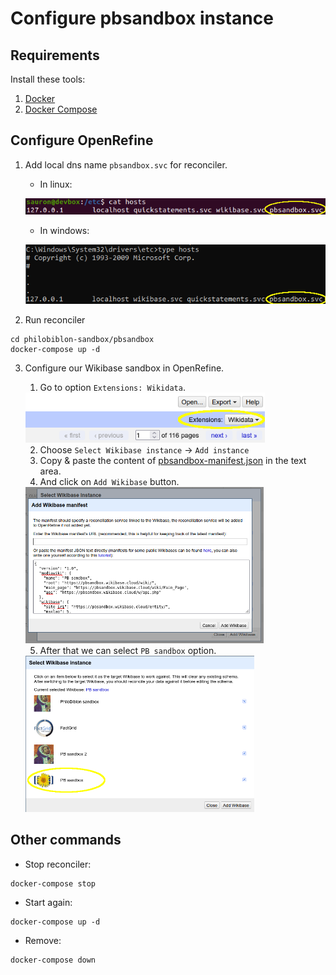 # Configure pbsandbox instance

## Requirements

Install these tools:

1. [Docker](https://docs.docker.com/get-docker/)
2. [Docker Compose](https://docs.docker.com/compose/install/)

## Configure OpenRefine

1. Add local dns name `pbsandbox.svc` for reconciler.
   * In linux:
   
   ![](./assets/HostsFileLinux.png)

   * In windows:
   
   ![](./assets/HostsFileWindows.png)

2. Run reconciler
```
cd philobiblon-sandbox/pbsandbox
docker-compose up -d
```

3. Configure our Wikibase sandbox in OpenRefine.
   1. Go to option `Extensions: Wikidata`.
   <img src="./assets/SelectWikidata.png" height="80px"/>
   
   2. Choose `Select Wikibase instance` -> `Add instance`
   3. Copy & paste the content of [pbsandbox-manifest.json](./pbsandbox-manifest.json) in the text area.
   4. And click on `Add Wikibase` button.
   <img src="./assets/AddWikibaseInstance.png" height="250px"/>
   
   5. After that we can select `PB sandbox` option.
   <img src="./assets/SelectWikibaseInstance.png" height="250px"/>

## Other commands

* Stop reconciler:
```
docker-compose stop
```
* Start again:
```
docker-compose up -d
```
* Remove:
```
docker-compose down
```
